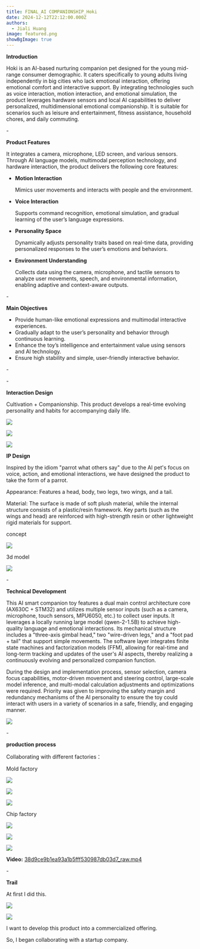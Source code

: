 ```yaml
---
title: FINAL_AI COMPANIONSHIP_Hoki
date: 2024-12-12T22:12:00.000Z
authors:
  - Jiali Huang
image: featured.png
showBgImage: true
---
```

**Introduction**

Hoki is an AI-based nurturing companion pet designed for the young mid-range consumer demographic. It caters specifically to young adults living independently in big cities who lack emotional interaction, offering emotional comfort and interactive support. By integrating technologies such as voice interaction, motion interaction, and emotional simulation, the product leverages hardware sensors and local AI capabilities to deliver personalized, multidimensional emotional companionship. It is suitable for scenarios such as leisure and entertainment, fitness assistance, household chores, and daily commuting.

\-

**Product Features**

It integrates a camera, microphone, LED screen, and various sensors. Through AI language models, multimodal perception technology, and hardware interaction, the product delivers the following core features:

* **Motion Interaction**

  Mimics user movements and interacts with people and the environment.
* **Voice Interaction**

  Supports command recognition, emotional simulation, and gradual learning of the user’s language expressions.
* **Personality Space**

  Dynamically adjusts personality traits based on real-time data, providing personalized responses to the user’s emotions and behaviors.
* **Environment Understanding**

  Collects data using the camera, microphone, and tactile sensors to analyze user movements, speech, and environmental information, enabling adaptive and context-aware outputs.

\-

**Main Objectives**

* Provide human-like emotional expressions and multimodal interactive experiences.
* Gradually adapt to the user’s personality and behavior through continuous learning.
* Enhance the toy’s intelligence and entertainment value using sensors and AI technology.
* Ensure high stability and simple, user-friendly interactive behavior.

\-





\-

**Interaction Design**

Cultivation + Companionship. This product develops a real-time evolving personality and habits for accompanying daily life.

![](cedce89c741f95c27be3bd47047a106.png)

![](造型-关节设置.png)

![](应用场景.png)

**IP Design**

Inspired by the idiom "parrot what others say" due to the AI pet's focus on voice, action, and emotional interactions, we have designed the product to take the form of a parrot.

Appearance: Features a head, body, two legs, two wings, and a tail.

Material: The surface is made of soft plush material, while the internal structure consists of a plastic/resin framework. Key parts (such as the wings and head) are reinforced with high-strength resin or other lightweight rigid materials for support.

concept

![](554e64def7e01b4244c6706db522c8c.png)

3d model

![](3d6dd1e0905bbe31c2286b85d1c47bf.png)

\-

**Technical Development**

This AI smart companion toy features a dual main control architecture core (AX630C + STM32) and utilizes multiple sensor inputs (such as a camera, microphone, touch sensors, MPU6050, etc.) to collect user inputs. It leverages a locally running large model (qwen-2-1.5B) to achieve high-quality language and emotional interactions. Its mechanical structure includes a "three-axis gimbal head," two "wire-driven legs," and a "foot pad + tail" that support simple movements. The software layer integrates finite state machines and factorization models (FFM), allowing for real-time and long-term tracking and updates of the user's AI aspects, thereby realizing a continuously evolving and personalized companion function.

During the design and implementation process, sensor selection, camera focus capabilities, motor-driven movement and steering control, large-scale model inference, and multi-modal calculation adjustments and optimizations were required. Priority was given to improving the safety margin and redundancy mechanisms of the AI personality to ensure the toy could interact with users in a variety of scenarios in a safe, friendly, and engaging manner.

![](b205163b78a829f4de22c79a5c472f8.png)

\-

**production process**

Collaborating with different factories：

Mold factory

![](68f29c22867f9e83e51339541a7dbec.png)

![](4cf1a6f6bfd28a0eb56449b6ad20719.png)

![](a6d7784e6e95613e732e139c53a95dc.png)

Chip factory

![](f9aab586b9c94da9bb1cbdded852a02.png)

![](b630595ec4f7bae801defc1d07deb48.png)

![](61cca450c180c15d6c195940d4509d6.png)

**Video:**[](https://1drv.ms/v/c/314ba15a9b23cde5/EcA3ic__0GdFkI_IoiJ5GswBYOJthC_gI6eUWoHF2UEoaQ?e=LZU4Bo)
[38d9ce9b1ea93a1b5fff530987db03d7_raw.mp4](https://1drv.ms/v/c/314ba15a9b23cde5/EcA3ic__0GdFkI_IoiJ5GswBYOJthC_gI6eUWoHF2UEoaQ?e=tY3vvY)
[](https://1drv.ms/v/c/314ba15a9b23cde5/EcA3ic__0GdFkI_IoiJ5GswBYOJthC_gI6eUWoHF2UEoaQ?e=LZU4Bo)

\-

**Trail**

At first I did this.

![](6914e00efa73771c56cb77fefd88308.png)

![](48030cda105ab168e81ef8dd61660bd.png)

I want to develop this product into a commercialized offering.

So, I began collaborating with a startup company.
